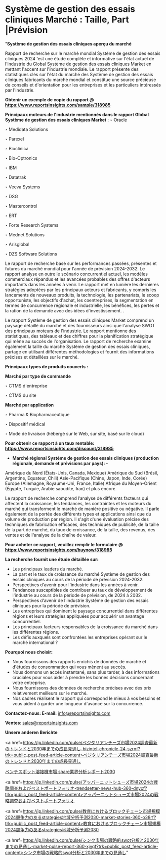 # Système de gestion des essais cliniques Marché : Taille, Part |Prévision

"<strong>Système de gestion des essais cliniques aperçu du marché</strong>

Rapport de recherche sur le marché mondial Système de gestion des essais cliniques 2024 'est une étude complète et informative sur l'état actuel de l'industrie du Global Système de gestion des essais cliniques Market en mettant l'accent sur l'industrie mondiale. Le rapport présente des statistiques clés sur l'état du marché des Système de gestion des essais cliniques fabricants du marché mondial et constitue une source précieuse de conseils et d'orientation pour les entreprises et les particuliers intéressés par l'industrie.

<strong>Obtenir un exemple de copie du rapport @ <a href=https://www.reportsinsights.com/sample/318985>https://www.reportsinsights.com/sample/318985</a></strong>

<strong>Principaux moteurs de l'industrie mentionnés dans le rapport Global Système de gestion des essais cliniques Market</strong> :
‣ Oracle

‣ Medidata Solutions

‣ Parexel

‣ Bioclinica

‣ Bio-Optronics

‣ IBM

‣ Datatrak

‣ Veeva Systems

‣ DSG

‣ Mastercontrol

‣ ERT

‣ Forte Research Systems

‣ Mednet Solutions

‣ Arisglobal

‣ DZS Software Solutions

Le rapport de recherche basé sur les performances passées, présentes et futures du marché mondial pour l'année de prévision 2024-2032. Le rapport analyse en outre le scénario concurrentiel actuel, les modèles commerciaux répandus et les avancées probables des offres d'acteurs importants dans les années à venir. Le rapport met en lumière les dernières stratégies adoptées par les principaux acteurs et fabricants, y compris les lancements de nouveaux produits, la technologie, les partenariats, le scoop opportuniste, les objectifs d'achat, les coentreprises, la segmentation en termes de concurrence régionale et industrielle, les bénéfices, les pertes et la ration de la demande avec des idées d'investissement. .

Le rapport Système de gestion des essais cliniques Market comprend un paysage détaillé du marché et des fournisseurs ainsi que l'analyse SWOT des principaux moteurs de l'industrie. Le rapport mentionne des statistiques, des tableaux et des chiffres pour la planification stratégique qui mène au succès de l'organisation. Le rapport de recherche examine également la taille du marché Système de gestion des essais cliniques, partage en utilisant différentes méthodologies et fournit des informations précises et détaillées sur le marché.

<strong>Principaux types de produits couverts :</strong>

<strong>Marché par type de commande</strong>

‣ CTMS d'entreprise

‣ CTMS du site

<strong>Marché par application</strong>

‣ Pharma & Biopharmaceutique

‣ Dispositif médical

‣ Mode de livraison (hébergé sur le Web, sur site, basé sur le cloud)

<strong>Pour obtenir ce rapport à un taux rentable: <a href=https://www.reportsinsights.com/discount/318985>https://www.reportsinsights.com/discount/318985</a></strong>
<ul>
  <li><strong>Marché régional Système de gestion des essais cliniques (production régionale, demande et prévisions par pays): -</strong></li>
</ul>
Amérique du Nord (États-Unis, Canada, Mexique)
Amérique du Sud (Brésil, Argentine, Equateur, Chili)
Asie-Pacifique (Chine, Japon, Inde, Corée)
Europe (Allemagne, Royaume-Uni, France, Italie)
Afrique du Moyen-Orient (Égypte, Turquie, Arabie saoudite, Iran) et plus encore.

Le rapport de recherche comprend l’analyse de différents facteurs qui affectent la croissance, les tendances, les contraintes et les moteurs du marché qui transforment le marché de manière positive ou négative. Il parle également de la portée des différents types et applications ainsi que du volume de production par région. Il s'agit d'une évaluation précise des techniques de fabrication efficaces, des techniques de publicité, de la taille de la part de marché, du taux de croissance, de la taille, des revenus, des ventes et de l'analyse de la chaîne de valeur.

<strong>Pour acheter ce rapport, veuillez remplir le formulaire @   <a href=https://www.reportsinsights.com/buynow/318985>https://www.reportsinsights.com/buynow/318985</a></strong>

<strong>La recherche fournit une étude détaillée sur:</strong>
<ul>
  <li>Les principaux leaders du marché.</li>
  <li>La part et le taux de croissance du marché Système de gestion des essais cliniques au cours de la période de prévision 2024-2032.</li>
  <li>Perspectives d'avenir pour l'industrie dans les années à venir.</li>
  <li>Tendances susceptibles de contribuer au taux de développement de l'industrie au cours de la période de prévision, de 2024 à 2032.</li>
  <li>Perspectives d'avenir de l'industrie Système de gestion des essais cliniques pour la période de prévision.</li>
  <li>Les entreprises qui dominent le paysage concurrentiel dans différentes régions et leurs stratégies appliquées pour acquérir un avantage concurrentiel.</li>
  <li>Les principaux facteurs responsables de la croissance du marché dans les différentes régions.</li>
  <li>Les défis auxquels sont confrontées les entreprises opérant sur le marché international ?</li>
</ul>
<strong>Pourquoi nous choisir:</strong>
<ul>
  <li>Nous fournissons des rapports enrichis de données de marché et d'études de consommation qui vous mènent au succès.</li>
  <li>Nous donnons un accès instantané, sans plus tarder, à des informations cruciales pour vous aider à prendre les bonnes décisions concernant votre entreprise.</li>
  <li>Nous fournissons des données de recherche précises avec des prix relativement meilleurs sur le marché.</li>
  <li>Nos cadres réalisent le rapport qui correspond le mieux à vos besoins et vous aident à garder une longueur d'avance sur la concurrence.</li>
</ul>
<strong>Contactez-nous:
</strong><strong>E-mail:</strong> <a href=mailto:info@reportsinsights.com>info@reportsinsights.com</a>

<strong>Ventes</strong>: <a href=mailto:sales@reportsinsights.com>sales@reportsinsights.com</a>

<strong>Unsere anderen Berichte</strong>

<a href=https://jp.linkedin.com/pulse/ベジタリアンチーズ市場2024調査最新のトレンドと2030年までの成長見通し-bizintel-chronicle-24-szrnf?trk=public_post_feed-article-content>ベジタリアンチーズ市場2024調査最新のトレンドと2030年までの成長見通し</a>

<a href=https://www.linkedin.com/pulse/ベンチスポット溶接機市場-share業界分析レポート2030-community-market-research-ek2rf/>ベンチスポット溶接機市場 share業界分析レポート2030</a>

<a href=https://jp.linkedin.com/pulse/アッパーニットシューズ市場2024の戦略調査およびベストポートフォリオ-trendsetter-news-hub-360-dnycf?trk=public_post_feed-article-content>アッパーニットシューズ市場2024の戦略調査およびベストポートフォリオ</a>

<a href=https://jp.linkedin.com/pulse/教育におけるブロックチェーン市場規模2024競争力のあるstrategies地域分析予測2030-market-stories-360-o38rf?trk=public_post_feed-article-content>教育におけるブロックチェーン市場規模2024競争力のあるstrategies地域分析予測2030</a>

<a href=https://jp.linkedin.com/pulse/シンク市場の戦略的swot分析と2030年までの見通し-market-pulse-report-360-xjvgf?trk=public_post_feed-article-content>シンク市場の戦略的swot分析と2030年までの見通し</a>"
